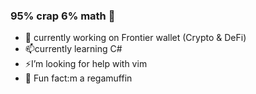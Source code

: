 ### 95% crap 6% math 🤪

- 🔭 currently working on Frontier wallet (Crypto & DeFi)
- 📫currently learning C#
- ⚡I’m looking for help with vim
- 💬 Fun fact:m a regamuffin 
